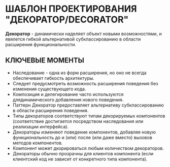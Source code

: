 ШАБЛОН ПРОЕКТИРОВАНИЯ "ДЕКОРАТОР/DECORATOR"
===========================================
**Декоратор** - динамически наделяет объект новыми возможностями, и явялется гибкой 
альтернативой субклассированию в области расширения функциональности.

КЛЮЧЕВЫЕ МОМЕНТЫ
----------------
- Наследование - одна из форм расширения, но оно не всегда обеспечивает гибкость архитектуры.
- Следует предусмотреть возможность расширения поведения без изменения существующего кода.
- Композиция и делегирование часто используются длядинамического добавления нового поведения.
- Паттерн Декоратор предоставляет альтернативу субклассированию в области расширения поведения.
- Типы декораторов соответствуют типам декорируемых компонентов (соответствие достигается посредством 
  наследования или реализации интерфейса).
- Декораторы изменяют поведение компонентов, добавляя новую функциональность до и (или) после 
  (или даже вместо) вызовов методов компонентов.
- Компонент может дкорироваться любым количеством декораторов.
- Декораторы обычно прозрачны для клиентов компонента (если клиентский код не зависит от конкретного типа компонента).